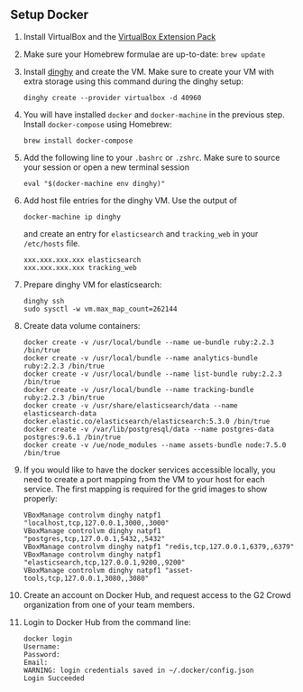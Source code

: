 Setup Docker
------------------
1. Install VirtualBox and the [VirtualBox Extension Pack](https://www.virtualbox.org/wiki/Downloads)

1. Make sure your Homebrew formulae are up-to-date: `brew update`

1. Install [dinghy](https://github.com/codekitchen/dinghy) and create the VM. Make sure to create your VM with extra
storage using this command during the dinghy setup:
    ```
    dinghy create --provider virtualbox -d 40960
    ```

1. You will have installed `docker` and `docker-machine` in the previous step. Install `docker-compose` using Homebrew:
    ```
    brew install docker-compose
    ```

1. Add the following line to your `.bashrc` or `.zshrc`. Make sure to source your session or open a new terminal session
    ```
    eval "$(docker-machine env dinghy)"
    ```

1. Add host file entries for the dinghy VM. Use the output of
    ```
    docker-machine ip dinghy
    ```

    and create an entry for `elasticsearch` and `tracking_web` in your `/etc/hosts` file.

    ```
    xxx.xxx.xxx.xxx	elasticsearch
    xxx.xxx.xxx.xxx	tracking_web
    ```

1. Prepare dinghy VM for elasticsearch:
    ```
    dinghy ssh
    sudo sysctl -w vm.max_map_count=262144
    ```

1. Create data volume containers:
    ```
    docker create -v /usr/local/bundle --name ue-bundle ruby:2.2.3 /bin/true
    docker create -v /usr/local/bundle --name analytics-bundle ruby:2.2.3 /bin/true
    docker create -v /usr/local/bundle --name list-bundle ruby:2.2.3 /bin/true
    docker create -v /usr/local/bundle --name tracking-bundle ruby:2.2.3 /bin/true
    docker create -v /usr/share/elasticsearch/data --name elasticsearch-data docker.elastic.co/elasticsearch/elasticsearch:5.3.0 /bin/true
    docker create -v /var/lib/postgresql/data --name postgres-data postgres:9.6.1 /bin/true
    docker create -v /ue/node_modules --name assets-bundle node:7.5.0 /bin/true
    ```

1. If you would like to have the docker services accessible locally, you need to create a port mapping from the VM to
your host for each service. The first mapping is required for the grid images to show properly:
    ```
    VBoxManage controlvm dinghy natpf1 "localhost,tcp,127.0.0.1,3000,,3000"
    VBoxManage controlvm dinghy natpf1 "postgres,tcp,127.0.0.1,5432,,5432"
    VBoxManage controlvm dinghy natpf1 "redis,tcp,127.0.0.1,6379,,6379"
    VBoxManage controlvm dinghy natpf1 "elasticsearch,tcp,127.0.0.1,9200,,9200"
    VBoxManage controlvm dinghy natpf1 "asset-tools,tcp,127.0.0.1,3080,,3080"
    ```

1. Create an account on Docker Hub, and request access to the G2 Crowd organization from one of your team members.

1. Login to Docker Hub from the command line:

    ```
    docker login
    Username:
    Password:
    Email:
    WARNING: login credentials saved in ~/.docker/config.json
    Login Succeeded
    ```
